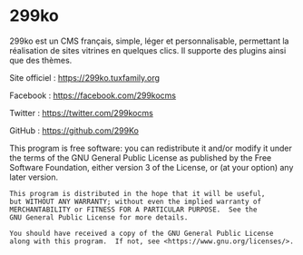 # 299ko

299ko est un CMS français, simple, léger et personnalisable, permettant la réalisation de sites vitrines en quelques clics. Il supporte des plugins ainsi que des thèmes.

Site officiel : https://299ko.tuxfamily.org

Facebook : https://facebook.com/299kocms

Twitter : https://twitter.com/299kocms

GitHub : https://github.com/299Ko

This program is free software: you can redistribute it and/or modify
    it under the terms of the GNU General Public License as published by
    the Free Software Foundation, either version 3 of the License, or
    (at your option) any later version.

    This program is distributed in the hope that it will be useful,
    but WITHOUT ANY WARRANTY; without even the implied warranty of
    MERCHANTABILITY or FITNESS FOR A PARTICULAR PURPOSE.  See the
    GNU General Public License for more details.

    You should have received a copy of the GNU General Public License
    along with this program.  If not, see <https://www.gnu.org/licenses/>.